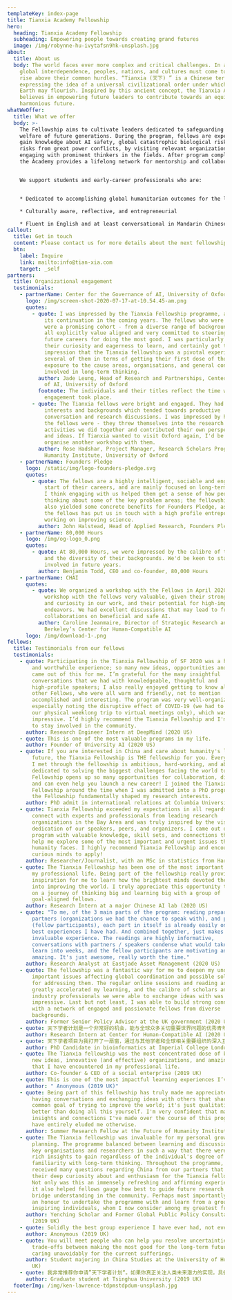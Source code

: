 ```yaml
---
templateKey: index-page
title: Tianxia Academy Fellowship
hero:
  heading: Tianxia Academy Fellowship
  subheading: Empowering people towards creating grand futures
  image: /img/robynne-hu-ivytafsn9hk-unsplash.jpg
about:
  title: About us
  body: The world faces ever more complex and critical challenges. In an era of
    global interdependence, peoples, nations, and cultures must come together to
    rise above their common hurdles. “Tianxia (天下) ” is a Chinese term
    expressing the idea of a universal civilizational order under which life on
    Earth may flourish. Inspired by this ancient concept, the Tianxia Academy
    believes in empowering future leaders to contribute towards an equitable and
    harmonious future.
whatWeOffer:
  title: What we offer
  body: >-
    The Fellowship aims to cultivate leaders dedicated to safeguarding the
    welfare of future generations. During the program, fellows are expected to
    gain knowledge about AI safety, global catastrophic biological risks, and
    risks from great power conflicts, by visiting relevant organizations and
    engaging with prominent thinkers in the fields. After program completion,
    the Academy provides a lifelong network for mentorship and collaborations.


    We support students and early-career professionals who are:


    * Dedicated to accomplishing global humanitarian outcomes for the long-term future

    * Culturally aware, reflective, and entrepreneurial 

    * Fluent in English and at least conversational in Mandarin Chinese
callout:
  title: Get in touch
  content: Please contact us for more details about the next fellowship round.
  btn:
    label: Inquire
    link: mailto:info@tian-xia.com
    target: _self
partners:
  title: Organizational engagement
  testimonials:
    - partnerName: Center for the Governance of AI, University of Oxford
      logo: /img/screen-shot-2020-07-17-at-10.54.45-am.png
      quotes:
        - quote: I was impressed by the Tianxia Fellowship programme, and would support
            its continuation in the coming years. The fellows who were selected
            were a promising cohort - from a diverse range of backgrounds, but
            all explicitly value aligned and very committed to steering their
            future careers for doing the most good. I was particularly struck by
            their curiosity and eagerness to learn, and certainly got the
            impression that the Tianxia fellowship was a pivotal experience for
            several of them in terms of getting their first dose of thorough
            exposure to the cause areas, organisations, and general concepts
            involved in long-term thinking.
          author: Jade Leung, Head of Research and Partnerships, Center for the Governance
            of AI, University of Oxford
          footnote: The individuals and their titles reflect the time when the program
            engagement took place.
        - quote: The Tianxia fellows were bright and engaged. They had a wide range of
            interests and backgrounds which tended towards productive
            conversation and research discussions. I was impressed by how game
            the fellows were - they threw themselves into the research
            activities we did together and contributed their own perspectives
            and ideas. If Tianxia wanted to visit Oxford again, I'd be keen to
            organise another workshop with them.
          author: Rose Hadshar, Project Manager, Research Scholars Programme,  Future of
            Humanity Institute, University of Oxford
    - partnerName: Founders Pledge
      logo: /static/img/logo-founders-pledge.svg
      quotes:
        - quote: The fellows are a highly intelligent, sociable and engaged group at the
            start of their careers, and are mainly focused on long-term issues.
            I think engaging with us helped them get a sense of how people are
            thinking about some of the key problem areas; the fellowship has
            also yielded some concrete benefits for Founders Pledge, as one of
            the fellows has put us in touch with a high profile entrepreneur
            working on improving science.
          author: John Halstead, Head of Applied Research, Founders Pledge
    - partnerName: 80,000 Hours
      logo: /img/og-logo_0.png
      quotes:
        - quote: At 80,000 Hours, we were impressed by the calibre of the Tianxia Fellows
            and the diversity of their backgrounds. We'd be keen to stay
            involved in future years.
          author: Benjamin Todd, CEO and co-founder, 80,000 Hours
    - partnerName: CHAI
      quotes:
        - quote: We organized a workshop with the Fellows in April 2020. We found our
            workshop with the fellows very valuable, given their strong interest
            and curiosity in our work, and their potential for high-impact
            endeavors. We had excellent discussions that may lead to fruitful
            collaborations on beneficial and safe AI.
          author: Caroline Jeanmaire, Director of Strategic Research and Partnerships,  UC
            Berkeley’s Center for Human-Compatible AI
      logo: /img/download-1-.png
fellows:
  title: Testimonials from our fellows
  testimonials:
    - quote: Participating in the Tianxia Fellowship of SF 2020 was a highly engaging
        and worthwhile experience; so many new ideas, opportunities and friends
        came out of this for me. I’m grateful for the many insightful
        conversations that we had with knowledgeable, thoughtful and
        high-profile speakers; I also really enjoyed getting to know all of the
        other Fellows, who were all warm and friendly, not to mention
        accomplished and interesting. The program was very well-organized,
        especially noting the disruptive effect of COVID-19 (we had to change
        our physical weeklong trip to virtual meetings only), which was
        impressive. I’d highly recommend the Tianxia Fellowship and I'm excited
        to stay involved in the community.
      author: Research Engineer Intern at DeepMind (2020 US)
    - quote: This is one of the most valuable programs in my life.
      author: Founder of University AI (2020 US)
    - quote: If you are interested in China and care about humanity's long-term
        future, the Tianxia Fellowship is THE fellowship for you. Everyone that
        I met through the fellowship is ambitious, hard-working, and above all,
        dedicated to solving the biggest challenges facing the world today. The
        Fellowship opens up so many opportunities for collaboration, discussion,
        and can even help you launch a new career! I joined the Tianxia
        Fellowship around the time when I was admitted into a PhD program and
        the Fellowship fundamentally shaped my research interests.
      author: PhD admit in international relations at Columbia University (2020 US)
    - quote: Tianxia Fellowship exceeded my expectations in all regards. I was able to
        connect with experts and professionals from leading research
        organizations in the Bay Area and was truly inspired by the vision and
        dedication of our speakers, peers, and organizers. I came out of the
        program with valuable knowledge, skill sets, and connections that would
        help me explore some of the most important and urgent issues that
        humanity faces. I highly recommend Tianxia Fellowship and encourage all
        curious minds to apply!
      author: Researcher/Journalist, with an MSc in statistics from Harvard (2020 US)
    - quote: The Tianxia Fellowship has been one of the most important experiences in
        my professional life. Being part of the fellowship really provided an
        inspiration for me to learn how the brightest minds devoted themselves
        into improving the world. I truly appreciate this opportunity to embark
        on a journey of thinking big and learning big with a group of
        goal-aligned fellows.
      author: Research Intern at a major Chinese AI lab (2020 US)
    - quote: "To me, of the 3 main parts of the program: reading preparations,
        partners (organizations we had the chance to speak with), and people
        (fellow participants), each part in itself is already easily one of the
        best experiences I have had. And combined together, just makes for an
        invaluable experience. The readings are highly informative,
        conversations with partners / speakers condense what would take years to
        learn into weeks, and the fellow participants are motivating and
        amazing. It's just awesome, really worth the time."
      author: Research Analyst at Eastjade Asset Management (2020 US)
    - quote: The fellowship was a fantastic way for me to deepen my understanding of
        important issues affecting global coordination and possible solutions
        for addressing them. The regular online sessions and reading assignments
        greatly accelerated my learning, and the calibre of scholars and
        industry professionals we were able to exchange ideas with was highly
        impressive. Last but not least, I was able to build strong connections
        with a network of engaged and passionate fellows from diverse
        backgrounds.
      author: Former Senior Policy Advisor at the UK government (2020 US)
    - quote: 天下学者计划是一个非常好的机会，能与全球众多关切重要世界问题的优秀青年、最前沿的组织进行对话。我在这里受益良多，不仅是了解先驱者们的思考，也博采优秀的同龄人们的优点。它们都帮助我更深入地思索自己在这些世界问题里所处的位置，关切人类的未来、潜力与挑战。
      author: Research Intern at Center for Human-Compatible AI (2020 US)
    - quote: 天下学者项目为我打开了一扇窗，通过与其他学者和全球相关重要组织的深入互动，启发我思考学习关乎人类长远未来的全球优先议题和为解决议题优化自己的职业选择。
      author: PhD Candidate in bioinformatics at Imperial College London (2020 US)
    - quote: The Tianxia fellowship was the most concentrated dose of big thinking,
        new ideas, innovative (and effective) organizations, and amazing people
        that I have encountered in my professional life.
      author: Co-founder & CEO of a social enterprise (2019 UK)
    - quote: This is one of the most impactful learning experiences I’ve had.
      author: " Anonymous (2019 UK)"
    - quote: Being part of this fellowship has truly made me appreciate the value of
        having conversations and exchanging ideas with others that share a
        common goal of trying to improve the world; it's just qualitatively
        better than doing all this yourself. I'm very confident that many of the
        insights and connections I've made over the course of this program would
        have entirely eluded me otherwise.
      author: Summer Research Fellow at the Future of Humanity Institute (2019 UK)
    - quote: The Tianxia fellowship was invaluable for my personal growth and career
        planning. The programme balanced between learning and discussion with
        key organisations and researchers in such a way that there were always
        rich insights to gain regardless of the individual's degree of
        familiarity with long-term thinking. Throughout the programme, I
        received many questions regarding China from our partners that evinced
        their deep curiosity about and enthusiasm for the Tianxia fellowship.
        Not only was this an immensely refreshing and affirming experience but
        it also helped fellows gauge how best to guide future research and
        bridge understanding in the community. Perhaps most importantly, it was
        an honour to undertake the programme with and learn from a group of such
        inspiring individuals, whom I now consider among my greatest friends.
      author: Yenching Scholar and Former Global Public Policy Consultant to ByteDance
        (2019 UK)
    - quote: Solidly the best group experience I have ever had, not even close.
      author: Anonymous (2019 UK)
    - quote: You will meet people who can help you resolve uncertainties of the
        trade-offs between making the most good for the long-term future and
        caring unavoidably for the current sufferings.
      author: Student majoring in China Studies at the University of Hong Kong (2019
        UK)
    - quote: 我非常推荐你申请”天下学者计划“。如果你真正关注人类未来潜力的实现，具备在长远时间尺度、星球尺度上设想人类未来的视野，关注颠覆性技术（人工智能、生物技术等等）可能会对包括人类在内的地球生命带来的生存性风险，并可以将个人的行动和职业生涯规划与之相结合，这个学者计划将是一次非常难得的机会。
      author: Graduate student at Tsinghua University (2019 UK)
  footerImg: /img/ken-lawrence-tdpmstdpdum-unsplash.jpg
---
```

